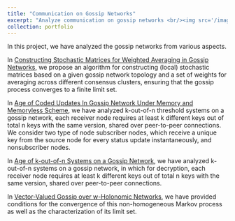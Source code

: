 ```yaml
---
title: "Communication on Gossip Networks"
excerpt: "Analyze communication on gossip networks <br/><img src='/images/system_model_Erkan.png'>"
collection: portfolio
---
```


In this project, we have analyzed the gossip networks from various aspects.

In [Constructing Stochastic Matrices for Weighted Averaging in Gossip Networks](https://erkan1863.github.io/publication/2025-02-27-contructing_matrices), we propose an algorithm for constructing (local) stochastic matrices based on a given gossip network topology and a set of weights for averaging across different consensus clusters, ensuring that the gossip process converges to a finite limit set.

In [Age of Coded Updates In Gossip Network Under Memory and Memoryless Scheme](https://erkan1863.github.io/publication/2024-10-29-age_of_coded), we have analyzed k-out-of-n threshold systems on a gossip network, each receiver node requires at least k different keys out of total n keys with the same version, shared over peer-to-peer connections. We consider two type of node subscriber nodes, which receive a unique key from the source node for every status update instantaneously, and nonsubscriber nodes. 

In [Age of k-out-of-n Systems on a Gossip Network](https://erkan1863.github.io/publication/2024-02-18-age_k_n_TSS_on_gossip), we have analyzed k-out-of-n systems  on a gossip network, in which for decryption, each receiver node requires at least k different keys out of total n keys with the same version, shared over peer-to-peer connections. 

In [Vector-Valued Gossip over w-Holonomic Networks](https://erkan1863.github.io/publication/2023-11-08-holonomy_over_gossip), we have provided conditions for the convergence of this non-homogeneous Markov process as well as the characterization of its limit set. 

